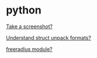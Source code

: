 python
======

[Take a screenshot?](https://github.com/enckse/snapture)

[Understand struct unpack formats?](unpack-with-struct.md)

[freeradius module?](https://github.com/epiphyte/freeradius)
